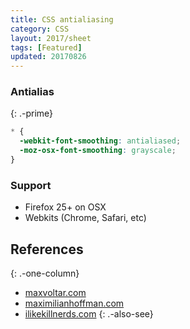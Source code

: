 ```yaml
---
title: CSS antialiasing
category: CSS
layout: 2017/sheet
tags: [Featured]
updated: 20170826
---
```


### Antialias
{: .-prime}

```css
* {
  -webkit-font-smoothing: antialiased;
  -moz-osx-font-smoothing: grayscale;
}
```

### Support

 * Firefox 25+ on OSX
 * Webkits (Chrome, Safari, etc)

## References
{: .-one-column}

 * [maxvoltar.com](http://maxvoltar.com/archive/-webkit-font-smoothing)
 * [maximilianhoffman.com](http://maximilianhoffmann.com/posts/better-font-rendering-on-osx)
 * [ilikekillnerds.com](http://ilikekillnerds.com/2010/12/a-solution-to-stop-font-face-fonts-looking-bold-on-mac-browsers/)
{: .-also-see}
